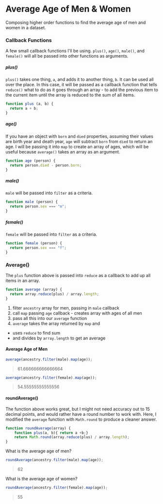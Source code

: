 # Average Age of Men & Women
Composing higher order functions to find the average age of men and women in a dataset. 

### Callback Functions
A few small callback functions I'll be using. `plus()`, `age()`, `male()`, and `female()`  will all be passed into other functions as arguments. 
##### plus()
`plus()` takes one thing, `a`, and adds it to another thing, `b`. It can be used all over the place. In this case, it will be passed as a callback function that tells `reduce()` what to do as it goes through an array - to add the previous item to the current item until the array is reduced to the sum of all items.
```js
function plus (a, b) { 
  return a + b;
}
```
##### age()
If you have an object with `born` and `died` properties, assuming their values are birth year and death year, `age` will subtract `born` from `died` to return an age. I will be passing it into `map` to create an array of ages, which will be useful because `average()` takes an array as an argument. 
```js
function age (person) {
  return person.died - person.born;
}
```
##### male()
`male` will be passed into `filter` as a criteria. 
```js
function male (person) {
  return person.sex === "m";
}
```
##### female()
`female` will be passed into `filter` as a criteria. 
```js
function female (person) {
  return person.sex === "f";
}
```
### Average()
The `plus` function above is passed into `reduce` as a callback to add up all items in an array.  

```js
function average (array) {
  return array.reduce(plus) / array.length;
}
```

1. filter `ancestry` array for men, passing in `male` callback 
1. call `map` passing `age` callback - creates array with ages of all men
1. pass all this into our `average` function
1. `average` takes the array returned by `map` and 
  * uses `reduce` to find sum
  * and divides by `array.length` to get an average 


#### Average Age of Men

```js
average(ancestry.filter(male).map(age));
```
> 61.666666666666664  


```js
average(ancestry.filter(female).map(age));
```
> 54.55555555555556  

#### roundAverage()
The function above works great, but I might not need accuracy out to 15 decimal points, and would rather have a round number to work with. Here, I modified the `average` function with `Math.round` to produce a cleaner answer. 
```js
function roundAverage(array) {
    function plus(a, b){ return a +b;}
    return Math.round(array.reduce(plus) / array.length);
}
```
What is the average age of men?
```js
roundAverage(ancestry.filter(male).map(age));
```
> 62  

What is the average age of women?
```js
roundAverage(ancestry.filter(female).map(age));
```
> 55  

